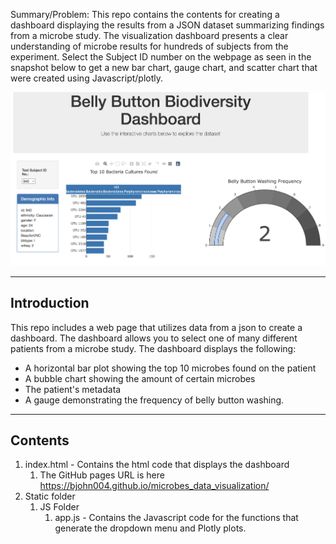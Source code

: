 
Summary/Problem: This repo contains the contents for creating a dashboard displaying the results from a JSON dataset summarizing findings from a microbe study. The visualization dashboard presents a clear understanding of microbe results for hundreds of subjects from the experiment. Select the Subject ID number on the webpage as seen in the snapshot below to get a new bar chart, gauge chart, and scatter chart that were created using Javascript/plotly.

![image1](images/screenshot.png)

***
## Introduction
This repo includes a web page that utilizes data from a json to create a dashboard. The dashboard allows you to select one of many different patients from a microbe study. The dashboard displays the following: 
+ A horizontal bar plot showing the top 10 microbes found on the patient
+ A bubble chart showing the amount of certain microbes
+ The patient's metadata
+ A gauge demonstrating the frequency of belly button washing.
***
## Contents
1. index.html - Contains the html code that displays the dashboard
    1. The GitHub pages URL is here https://bjohn004.github.io/microbes_data_visualization/
1. Static folder
    1. JS Folder
        1. app.js - Contains the Javascript code for the functions that generate the dropdown menu and Plotly plots.
